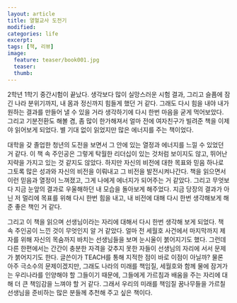 ```yaml
---
layout: article
title: 열혈교사 도전기
modified:
categories: life
excerpt:
tags: [책, 리뷰]
image:
  feature: teaser/book001.jpg
  teaser:
  thumb:
---
```


2학년 1학기 중간시험이 끝났다. 생각보다 많이 실망스러운 시험 결과, 그리고 슬픔에 잠긴 나라 분위기까지, 내 몸과 정신까지 힘들게 했던 거 같다. 그래도 다시 힘을 내야 내가 원하는 결과를 만들어 낼 수 있을 거라 생각하기에 다시 한번 마음을 굳게 먹어보았다. 그리고 기분전환도 해볼 겸, 좀 많이 한가해져서 얼마 전에 여자친구가 빌려준 책을 이제야 읽어보게 되었다. 별 기대 없이 읽었지만 많은 에너지를 주는 책이었다.

대학을 갖 졸업한 청년의 도전을 보면서 그 안에 있는 열정과 에너지를 느낄 수 있었던 거 같다. 이 책 속 주인공은 그렇게 탁월한 리더십이 있는 것처럼 보이지도 않고, 뛰어난 지략을 가지고 있는 것 같지도 않았다. 하지만 자신의 비전에 대한 목표와 믿음 하나로 그토록 많은 성과와 자신의 비전을 이뤄내고 그 비전을 발전시켜나간다. 책을 읽으면서 이런 믿음과 열정이 느껴졌고, 그게 나에게 에너지가 되어주는 거 같았다. 그리고 무엇보다 지금 눈앞의 결과로 우울해하던 내 모습을 돌아보게 해주었다. 지금 당장의 결과가 아닌 저 멀리에 목표를 위해 다시 한번 힘을 내고, 내 비전에 대해 다시 한번 생각해보게 해준 좋은 책인 거 같다.

그리고 이 책을 읽으며 선생님이라는 자리에 대해서 다시 한번 생각해 보게 되었다. 책 속 주인공이 느낀 것이 무엇인지 알 거 같았다. 얼마 전 세월호 사건에서 마지막까지 제자를 위해 자신의 목숨까지 바치는 선생님들을 보며 눈시울이 붉어지기도 했다. 그런데 다른 한편에서는 간간이 충분한 자격을 갖추지 못한 자들이 선생님의 자리에 서서 문제가 붉어지기도 한다. 글쓴이가 TEACH를 통해 지적한 점이 바로 이점이 아닐까? 물론 아주 극소수의 문제이겠지만, 그래도 나라의 미래를 책임질, 세월호와 함께 물에 잠겨가는 우리나라를 인양해야 할 그들이기 때문에, 그들에게 가르침과 배움을 주는 자리에 대해 더 큰 책임감을 느껴야 할 거 같다. 그래서 우리의 미래를 책임질 꿈나무들을 가르칠 선생님을 준비하는 많은 분들께 추천해 주고 싶은 책이다.
